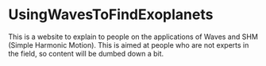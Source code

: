 # UsingWavesToFindExoplanets
This is a website to explain to people on the applications of Waves and SHM (Simple Harmonic Motion).
This is aimed at people who are not experts in the field, so content will be dumbed down a bit.
